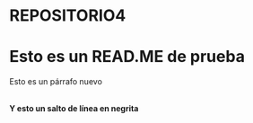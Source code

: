 

# REPOSITORIO4
<h1> Esto es un READ.ME de prueba </h1>
<p> Esto es un párrafo nuevo </p>
<br> <b> Y esto un salto de línea en negrita </b>
